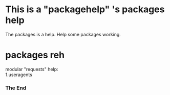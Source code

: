 # This is a "packagehelp" 's packages help #
The packages is a help. Help some packages working.
# packages reh #
modular "requests" help:\
1.useragents

### The End ###
